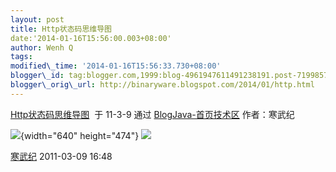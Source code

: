 ```yaml
--- 
layout: post 
title: Http状态码思维导图 
date:'2014-01-16T15:56:00.003+08:00' 
author: Wenh Q
tags:
modified\_time: '2014-01-16T15:56:33.730+08:00' 
blogger\_id: tag:blogger.com,1999:blog-4961947611491238191.post-7199857322313181294
blogger\_orig\_url: http://binaryware.blogspot.com/2014/01/http.html
---
```

[Http状态码思维导图](http://www.blogjava.net/nighty/archive/2011/03/09/346036.html)  于
11-3-9 通过 [BlogJava-首页技术区](http://www.blogjava.net/)
作者：寒武纪



![](https://images-blogger-opensocial.googleusercontent.com/gadgets/proxy?url=http%3A%2F%2Fwww.blogjava.net%2Fimages%2Fblogjava_net%2Fnighty%2FHttp-Status-Code.jpg&container=blogger&gadget=a&rewriteMime=image%2F*){width="640"
height="474"}
![](https://images-blogger-opensocial.googleusercontent.com/gadgets/proxy?url=http%3A%2F%2Fwww.blogjava.net%2Fnighty%2Faggbug%2F346036.html&container=blogger&gadget=a&rewriteMime=image%2F*)





[寒武纪](http://www.blogjava.net/nighty/) 2011-03-09 16:48
